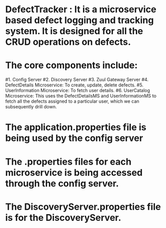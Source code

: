 # DefectTracker : It is a microservice based defect logging and tracking system. It is designed for all the CRUD operations on defects.

# The core components include: 
#1. Config Server
#2. Discovery Server
#3. Zuul Gateway Server
#4. DefectDetails Microservice: To create, update, delete defects.
#5. UserInformation Microservice: To fetch user details.
#6. UserCatalog Microservice: This uses the DefectDetailsMS and UserInformationMS to fetch all the defects assigned to a particular user, which we can subsequently drill down.

# The application.properties file is being used by the config server
# The .properties files for each microservice is being accessed through the config server.
# The DiscoveryServer.properties file is for the DiscoveryServer.
